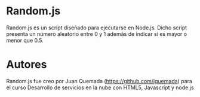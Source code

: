 Random.js
=========

Random.js es un script diseñado para ejecutarse en Node.js. Dicho script presenta un número aleatorio entre 0 y 1 además de indicar si es mayor o menor que 0.5.

Autores
=======

Random.js fue creo por Juan Quemada (https://github.com/jquemada) para el curso Desarrollo de servicios en la nube con HTML5, Javascript y node.js


